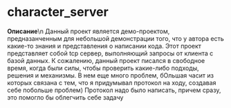 # character_server

**Описание**\n
Данный проект является демо-проектом, предназанченным для небольшой демонстрации того, что у автора есть какие-то знания и представления о написании кода. Этот проект представляет собой tcp сервер, выполняющий запросы от клиента с базой данных. К сожалению, данный проект писался в свободное время, когда были силы, чтобы проверить какие-либо подходы, решения и механизмы. В нем еще много проблем, бОльшая часит из которых связана с тем, что я придумывал протокол на ходу, создавая себе побольше проблем) Протокол надо было написать, причем сразу, это помогло бы облегчить себе задачу

